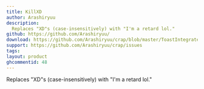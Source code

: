 ```yaml
---
title: KillXD
author: Arashiryuu
description:
  Replaces "XD"s (case-insensitively) with "I'm a retard lol."
github: https://github.com/Arashiryuu/
download: https://github.com/Arashiryuu/crap/blob/master/ToastIntegrated/KillXD/KillXD.plugin.js
support: https://github.com/Arashiryuu/crap/issues
tags:
layout: product
ghcommentid: 48
---
```

Replaces "XD"s (case-insensitively) with "I'm a retard lol."